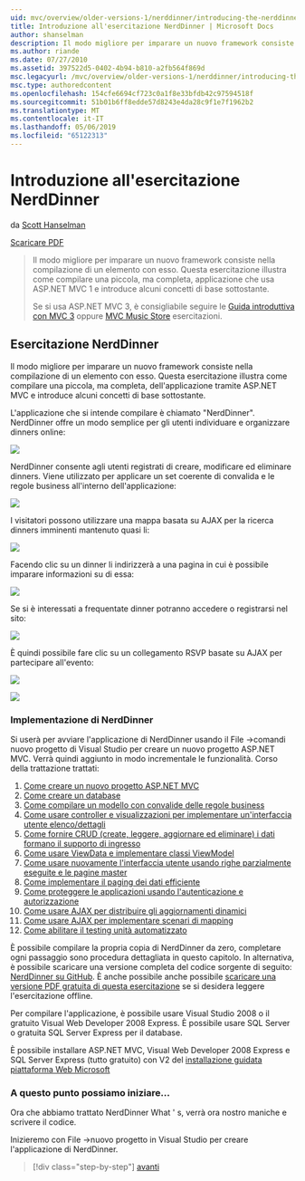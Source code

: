 ```yaml
---
uid: mvc/overview/older-versions-1/nerddinner/introducing-the-nerddinner-tutorial
title: Introduzione all'esercitazione NerdDinner | Microsoft Docs
author: shanselman
description: Il modo migliore per imparare un nuovo framework consiste nella compilazione di un elemento con esso. Questa esercitazione illustra in dettaglio come compilare un'applicazione di piccole dimensioni, ma completa, tramite ASP. ne...
ms.author: riande
ms.date: 07/27/2010
ms.assetid: 397522d5-0402-4b94-b810-a2fb564f869d
msc.legacyurl: /mvc/overview/older-versions-1/nerddinner/introducing-the-nerddinner-tutorial
msc.type: authoredcontent
ms.openlocfilehash: 154cfe6694cf723c0a1f8e33bfdb42c97594518f
ms.sourcegitcommit: 51b01b6ff8edde57d8243e4da28c9f1e7f1962b2
ms.translationtype: MT
ms.contentlocale: it-IT
ms.lasthandoff: 05/06/2019
ms.locfileid: "65122313"
---
```

# <a name="introducing-the-nerddinner-tutorial"></a>Introduzione all'esercitazione NerdDinner

da [Scott Hanselman](https://github.com/shanselman)

[Scaricare PDF](http://aspnetmvcbook.s3.amazonaws.com/aspnetmvc-nerdinner_v1.pdf)

> Il modo migliore per imparare un nuovo framework consiste nella compilazione di un elemento con esso. Questa esercitazione illustra come compilare una piccola, ma completa, applicazione che usa ASP.NET MVC 1 e introduce alcuni concetti di base sottostante.
> 
> Se si usa ASP.NET MVC 3, è consigliabile seguire le [Guida introduttiva con MVC 3](../../older-versions/getting-started-with-aspnet-mvc3/cs/intro-to-aspnet-mvc-3.md) oppure [MVC Music Store](../../older-versions/mvc-music-store/mvc-music-store-part-1.md) esercitazioni.

## <a name="nerddinner-tutorial"></a>Esercitazione NerdDinner

Il modo migliore per imparare un nuovo framework consiste nella compilazione di un elemento con esso. Questa esercitazione illustra come compilare una piccola, ma completa, dell'applicazione tramite ASP.NET MVC e introduce alcuni concetti di base sottostante.

L'applicazione che si intende compilare è chiamato "NerdDinner". NerdDinner offre un modo semplice per gli utenti individuare e organizzare dinners online:

![](introducing-the-nerddinner-tutorial/_static/image1.png)

NerdDinner consente agli utenti registrati di creare, modificare ed eliminare dinners. Viene utilizzato per applicare un set coerente di convalida e le regole business all'interno dell'applicazione:

![](introducing-the-nerddinner-tutorial/_static/image2.png)

I visitatori possono utilizzare una mappa basata su AJAX per la ricerca dinners imminenti mantenuto quasi li:

![](introducing-the-nerddinner-tutorial/_static/image3.png)

Facendo clic su un dinner li indirizzerà a una pagina in cui è possibile imparare informazioni su di essa:

![](introducing-the-nerddinner-tutorial/_static/image4.png)

Se si è interessati a frequentate dinner potranno accedere o registrarsi nel sito:

![](introducing-the-nerddinner-tutorial/_static/image5.png)

È quindi possibile fare clic su un collegamento RSVP basate su AJAX per partecipare all'evento:

![](introducing-the-nerddinner-tutorial/_static/image6.png)

![](introducing-the-nerddinner-tutorial/_static/image7.png)

### <a name="implementing-nerddinner"></a>Implementazione di NerdDinner

Si userà per avviare l'applicazione di NerdDinner usando il File -&gt;comandi nuovo progetto di Visual Studio per creare un nuovo progetto ASP.NET MVC. Verrà quindi aggiunto in modo incrementale le funzionalità. Corso della trattazione trattati:

1. [Come creare un nuovo progetto ASP.NET MVC](create-a-new-aspnet-mvc-project.md)
2. [Come creare un database](create-a-database.md)
3. [Come compilare un modello con convalide delle regole business](build-a-model-with-business-rule-validations.md)
4. [Come usare controller e visualizzazioni per implementare un'interfaccia utente elenco/dettagli](use-controllers-and-views-to-implement-a-listingdetails-ui.md)
5. [Come fornire CRUD (create, leggere, aggiornare ed eliminare) i dati formano il supporto di ingresso](provide-crud-create-read-update-delete-data-form-entry-support.md)
6. [Come usare ViewData e implementare classi ViewModel](use-viewdata-and-implement-viewmodel-classes.md)
7. [Come usare nuovamente l'interfaccia utente usando righe parzialmente eseguite e le pagine master](re-use-ui-using-master-pages-and-partials.md)
8. [Come implementare il paging dei dati efficiente](implement-efficient-data-paging.md)
9. [Come proteggere le applicazioni usando l'autenticazione e autorizzazione](secure-applications-using-authentication-and-authorization.md)
10. [Come usare AJAX per distribuire gli aggiornamenti dinamici](use-ajax-to-deliver-dynamic-updates.md)
11. [Come usare AJAX per implementare scenari di mapping](use-ajax-to-implement-mapping-scenarios.md)
12. [Come abilitare il testing unità automatizzato](enable-automated-unit-testing.md)

È possibile compilare la propria copia di NerdDinner da zero, completare ogni passaggio sono procedura dettagliata in questo capitolo. In alternativa, è possibile scaricare una versione completa del codice sorgente di seguito: [NerdDinner su GitHub](https://github.com/AspNetMVPSamples/NerdDinner). È anche possibile anche possibile [scaricare una versione PDF gratuita di questa esercitazione](http://aspnetmvcbook.s3.amazonaws.com/aspnetmvc-nerdinner_v1.pdf) se si desidera leggere l'esercitazione offline.

Per compilare l'applicazione, è possibile usare Visual Studio 2008 o il gratuito Visual Web Developer 2008 Express. È possibile usare SQL Server o gratuita SQL Server Express per il database.

È possibile installare ASP.NET MVC, Visual Web Developer 2008 Express e SQL Server Express (tutto gratuito) con V2 del [installazione guidata piattaforma Web Microsoft](https://www.microsoft.com/web/downloads/platform.aspx)

### <a name="now-lets-get-started"></a>A questo punto possiamo iniziare...

Ora che abbiamo trattato NerdDinner What ' s, verrà ora nostro maniche e scrivere il codice.

Inizieremo con File -&gt;nuovo progetto in Visual Studio per creare l'applicazione di NerdDinner.

> [!div class="step-by-step"]
> [avanti](create-a-new-aspnet-mvc-project.md)
